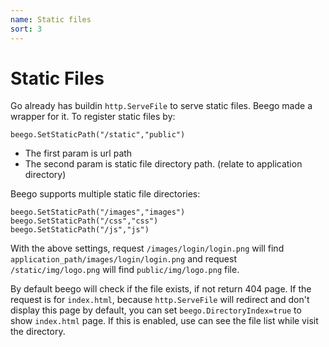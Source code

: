 ```yaml
---
name: Static files
sort: 3
---
```


# Static Files

Go already has buildin `http.ServeFile` to serve static files. Beego made a wrapper for it. To register static files by:

	beego.SetStaticPath("/static","public")

- The first param is url path
- The second param is static file directory path. (relate to application directory)

Beego supports multiple static file directories:

	beego.SetStaticPath("/images","images")
	beego.SetStaticPath("/css","css")
	beego.SetStaticPath("/js","js")

With the above settings, request `/images/login/login.png` will find `application_path/images/login/login.png` and request `/static/img/logo.png` will find `public/img/logo.png` file.

By default beego will check if the file exists, if not return 404 page.  If the request is for `index.html`, because `http.ServeFile` will redirect and don't display this page by default, you can set `beego.DirectoryIndex=true` to show `index.html` page. If this is enabled, use can see the file list while visit the directory.
